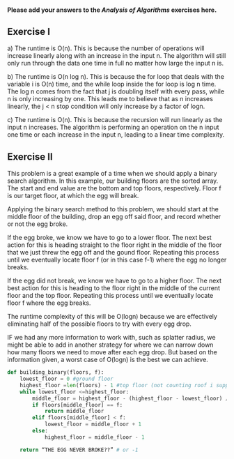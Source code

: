 #### Please add your answers to the **_Analysis of Algorithms_** exercises here.

## Exercise I

a) The runtime is O(n). This is because the number of operations will increase
linearly along with an increase in the input n. The algorithm will still only
run through the data one time in full no matter how large the input n is.

b) The runtime is O(n log n). This is because the for loop that deals with the
variable i is O(n) time, and the while loop inside the for loop is log n time.
The log n comes from the fact that j is doubling itself with every pass, while n
is only increasing by one. This leads me to believe that as n increases
linearly, the j < n stop condition will only increase by a factor of logn.

c) The runtime is O(n). This is because the recursion will run linearly as the
input n increases. The algorithm is performing an operation on the n input one
time or each increase in the input n, leading to a linear time complexity.

## Exercise II

This problem is a great example of a time when we should apply a binary search
algorithm. In this example, our building floors are the sorted array. The start
and end value are the bottom and top floors, respectively. Floor f is our target
floor, at which the egg will break.

Applying the binary search method to this problem, we should start at the middle
floor of the building, drop an egg off said floor, and record whether or not the
egg broke.

If the egg broke, we know we have to go to a lower floor. The next best action
for this is heading straight to the floor right in the middle of the floor that
we just threw the egg off and the gound floor. Repeating this process until we
eventually locate floor f (or in this case f-1) where the egg no longer breaks.

If the egg did not break, we know we have to go to a higher floor. The next best
action for this is heading to the floor right in the middle of the current floor
and the top floor. Repeating this process until we eventually locate floor f
where the egg breaks.

The runtime complexity of this will be O(logn) because we are effectively
eliminating half of the possible floors to try with every egg drop.

IF we had any more information to work with, such as splatter radius, we might
be able to add in another strategy for where we can narrow down how many floors
we need to move after each egg drop. But based on the information given, a worst
case of O(logn) is the best we can achieve.

```python
def building_binary(floors, f):
    lowest_floor = 0 #ground floor
    highest_floor =len(floors) - 1 #top floor (not counting roof i suppose)
    while lowest_floor <=highest_floor:
        middle_floor = highest_floor - (highest_floor - lowest_floor) //2
        if floors[middle_floor] == f:
            return middle_floor
        elif floors[middle_floor] < f:
            lowest_floor = middle_floor + 1
        else:
            highest_floor = middle_floor - 1

    return “THE EGG NEVER BROKE??” # or -1
```
